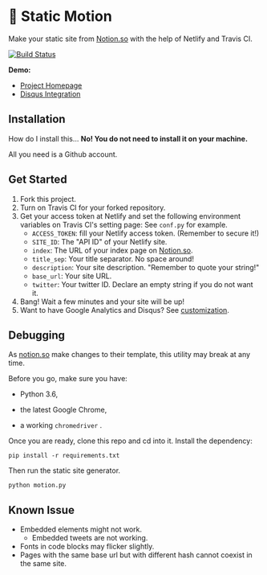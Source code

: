 # 🚀 Static Motion

Make your static site from [Notion.so](notion.so) with the help of Netlify and Travis CI.

[![Build Status](https://travis-ci.org/alanzchen/static-motion.svg?branch=master)](https://travis-ci.org/alanzchen/static-motion)

**Demo:**

- [Project Homepage](staticmotion.zenan.ch)
- [Disqus Integration](https://static-motion.zenan.ch/disqus-integration-demo)

## Installation

How do I install this… **No! You do not need to install it on your machine.**

All you need is a Github account.

## Get Started

1. Fork this project.
2. Turn on Travis CI for your forked repository.
3. Get your access token at Netlify and set the following environment variables on Travis CI's setting page:
   See `conf.py` for example.
   - `ACCESS_TOKEN`: fill your Netlify access token.
      (Remember to secure it!)
   - `SITE_ID`: The "API ID" of your Netlify site.
   - `index`: The URL of your index page on [Notion.so](notion.so).
   - `title_sep`: Your title separator. No space around!
   - `description`: Your site description. "Remember to quote your string!"
   - `base_url`: Your site URL.
   - `twitter`: Your twitter ID.
      Declare an empty string if you do not want it.
4. Bang! Wait a few minutes and your site will be up!
5. Want to have Google Analytics and Disqus? See [customization](https://static-motion.zenan.ch/customization).

## Debugging

As [notion.so](notion.so) make changes to their template, this utility may break at any time.

Before you go, make sure you have:

- Python 3.6,


- the latest Google Chrome,
- a working `chromedriver` .

Once you are ready, clone this repo and cd into it. Install the dependency:

```
pip install -r requirements.txt
```

Then run the static site generator.

```
python motion.py
```

## Known Issue

- Embedded elements might not work.
  - Embedded tweets are not working.
- Fonts in code blocks may flicker slightly.
- Pages with the same base url but with different hash cannot coexist in the same site.